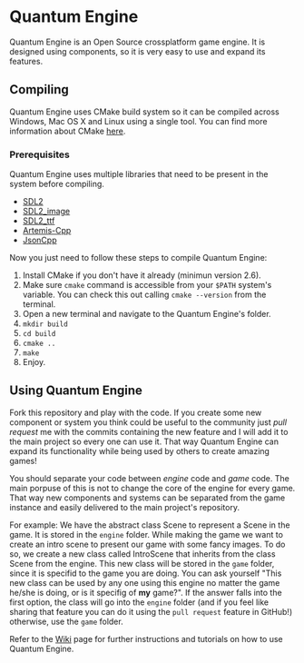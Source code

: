 Quantum Engine
=======

Quantum Engine is an Open Source crossplatform game engine. It is designed using components, so it is very easy to use and expand its features.

## Compiling

Quantum Engine uses CMake build system so it can be compiled across Windows, Mac OS X and Linux using a single tool. You can find more information about CMake [here](http://www.cmake.org/).

### Prerequisites

Quantum Engine uses multiple libraries that need to be present in the system before compiling.
* [SDL2](http://www.libsdl.org/download-2.0.php)
* [SDL2_image](http://www.libsdl.org/projects/SDL_image/)
* [SDL2_ttf](http://www.libsdl.org/projects/SDL_ttf/)
* [Artemis-Cpp](https://github.com/L4D15/Artemis-Cpp)
* [JsonCpp](https://github.com/L4D15/jsoncpp)

Now you just need to follow these steps to compile Quantum Engine:

1. Install CMake if you don't have it already (minimun version 2.6).
2. Make sure `cmake` command is accessible from your `$PATH` system's variable. You can check this out calling `cmake --version` from the terminal.
3. Open a new terminal and navigate to the Quantum Engine's folder.
4. `mkdir build`
5. `cd build`
6. `cmake ..`
7. `make`
8. Enjoy.

## Using Quantum Engine

Fork this repository and play with the code. If you create some new component or system you think could be useful to the community just *pull request* me with the commits containing the new feature and I will add it to the main project so every one can use it. That way Quantum Engine can expand its functionality while being used by others to create amazing games!

You should separate your code between *engine* code and *game* code. The main porpuse of this is not to change the core of the engine for every game. That way new components and systems can be separated from the game instance and easily delivered to the main project's repository.

For example: We have the abstract class Scene to represent a Scene in the game. It is stored in the `engine` folder. While making the game we want to create an intro scene to present our game with some fancy images. To do so, we create a new class called IntroScene that inherits from the class Scene from the engine. This new class will be stored in the `game` folder, since it is specifid to the game you are doing. You can ask yourself "This new class can be used by any one using this engine no matter the game he/she is doing, or is it specifig of __my__ game?". If the answer falls into the first option, the class will go into the `engine` folder (and if you feel like sharing that feature you can do it using the `pull request` feature in GitHub!) otherwise, use the `game` folder.

Refer to the [Wiki](https://github.com/L4D15/Quantum-Engine/wiki) page for further instructions and tutorials on how to use Quantum Engine.